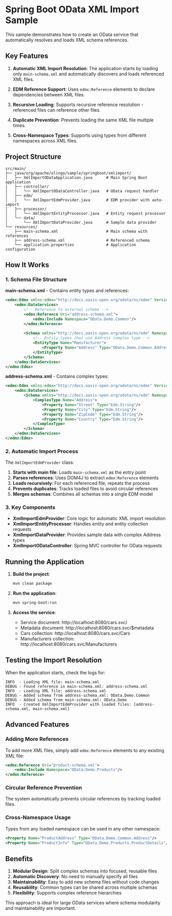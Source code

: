 # Spring Boot OData XML Import Sample

This sample demonstrates how to create an OData service that automatically resolves and loads XML schema references.

## Key Features

1. **Automatic XML Import Resolution**: The application starts by loading only `main-schema.xml` and automatically discovers and loads referenced XML files.

2. **EDM Reference Support**: Uses `edmx:Reference` elements to declare dependencies between XML files.

3. **Recursive Loading**: Supports recursive reference resolution - referenced files can reference other files.

4. **Duplicate Prevention**: Prevents loading the same XML file multiple times.

5. **Cross-Namespace Types**: Supports using types from different namespaces across XML files.

## Project Structure

```
src/main/
├── java/org/apache/olingo/sample/springboot/xmlimport/
│   ├── XmlImportODataApplication.java      # Main Spring Boot application
│   ├── controller/
│   │   └── XmlImportODataController.java   # OData request handler
│   ├── edm/
│   │   └── XmlImportEdmProvider.java       # EDM provider with auto-import
│   ├── processor/
│   │   └── XmlImportEntityProcessor.java   # Entity request processor
│   └── data/
│       └── XmlImportDataProvider.java      # Sample data provider
└── resources/
    ├── main-schema.xml                     # Main schema with references
    ├── address-schema.xml                  # Referenced schema
    └── application.properties              # Application configuration
```

## How It Works

### 1. Schema File Structure

**main-schema.xml** - Contains entity types and references:
```xml
<edmx:Edmx xmlns:edmx="http://docs.oasis-open.org/odata/ns/edmx" Version="4.0">
    <edmx:DataServices>
        <!-- Reference to external schema -->
        <edmx:Reference Uri="address-schema.xml">
            <edmx:Include Namespace="OData.Demo.Common"/>
        </edmx:Reference>
        
        <Schema xmlns="http://docs.oasis-open.org/odata/ns/edm" Namespace="OData.Demo">
            <!-- Entity types that use Address complex type -->
            <EntityType Name="Manufacturer">
                <Property Name="Address" Type="OData.Demo.Common.Address"/>
            </EntityType>
        </Schema>
    </edmx:DataServices>
</edmx:Edmx>
```

**address-schema.xml** - Contains complex types:
```xml
<edmx:Edmx xmlns:edmx="http://docs.oasis-open.org/odata/ns/edmx" Version="4.0">
    <edmx:DataServices>
        <Schema xmlns="http://docs.oasis-open.org/odata/ns/edm" Namespace="OData.Demo.Common">
            <ComplexType Name="Address">
                <Property Name="Street" Type="Edm.String"/>
                <Property Name="City" Type="Edm.String"/>
                <Property Name="ZipCode" Type="Edm.String"/>
                <Property Name="Country" Type="Edm.String"/>
            </ComplexType>
        </Schema>
    </edmx:DataServices>
</edmx:Edmx>
```

### 2. Automatic Import Process

The `XmlImportEdmProvider` class:

1. **Starts with main file**: Loads `main-schema.xml` as the entry point
2. **Parses references**: Uses DOM4J to extract `edmx:Reference` elements
3. **Loads recursively**: For each referenced file, repeats the process
4. **Prevents duplicates**: Tracks loaded files to avoid circular references
5. **Merges schemas**: Combines all schemas into a single EDM model

### 3. Key Components

- **XmlImportEdmProvider**: Core logic for automatic XML import resolution
- **XmlImportEntityProcessor**: Handles entity and entity collection requests
- **XmlImportDataProvider**: Provides sample data with complex Address types
- **XmlImportODataController**: Spring MVC controller for OData requests

## Running the Application

1. **Build the project**:
   ```bash
   mvn clean package
   ```

2. **Run the application**:
   ```bash
   mvn spring-boot:run
   ```

3. **Access the service**:
   - Service document: http://localhost:8080/cars.svc/
   - Metadata document: http://localhost:8080/cars.svc/$metadata
   - Cars collection: http://localhost:8080/cars.svc/Cars
   - Manufacturers collection: http://localhost:8080/cars.svc/Manufacturers

## Testing the Import Resolution

When the application starts, check the logs for:

```
INFO  - Loading XML file: main-schema.xml
DEBUG - Found reference in main-schema.xml: address-schema.xml
INFO  - Loading XML file: address-schema.xml
DEBUG - Added schema from address-schema.xml: OData.Demo.Common
DEBUG - Added schema from main-schema.xml: OData.Demo
INFO  - Created XmlImportEdmProvider with loaded files: [address-schema.xml, main-schema.xml]
```

## Advanced Features

### Adding More References

To add more XML files, simply add `edmx:Reference` elements to any existing XML file:

```xml
<edmx:Reference Uri="product-schema.xml">
    <edmx:Include Namespace="OData.Demo.Products"/>
</edmx:Reference>
```

### Circular Reference Prevention

The system automatically prevents circular references by tracking loaded files.

### Cross-Namespace Usage

Types from any loaded namespace can be used in any other namespace:

```xml
<Property Name="ProductAddress" Type="OData.Demo.Common.Address"/>
<Property Name="ProductInfo" Type="OData.Demo.Products.ProductDetails"/>
```

## Benefits

1. **Modular Design**: Split complex schemas into focused, reusable files
2. **Automatic Discovery**: No need to manually specify all files
3. **Maintainability**: Easy to add new schema files without code changes
4. **Reusability**: Common types can be shared across multiple schemas
5. **Flexibility**: Supports complex reference hierarchies

This approach is ideal for large OData services where schema modularity and maintainability are important.
